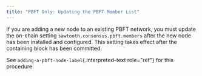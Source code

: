 ```yaml
---
title: "PBFT Only: Updating the PBFT Member List"
---
```


If you are adding a new node to an existing PBFT network, you must
update the on-chain setting `sawtooth.consensus.pbft.members` after the
new node has been installed and configured. This setting takes effect
after the containing block has been committed.

See `adding-a-pbft-node-label`{.interpreted-text role="ref"} for this
procedure.
